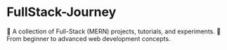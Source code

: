 # FullStack-Journey
🚀 A collection of Full-Stack (MERN) projects, tutorials, and experiments.   🔧 From beginner to advanced web development concepts. 
